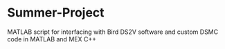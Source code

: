 # Summer-Project
MATLAB script for interfacing with Bird DS2V software and custom DSMC code in MATLAB and MEX C++
